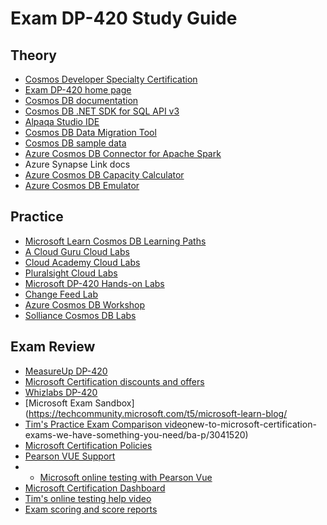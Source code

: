 # Exam DP-420 Study Guide

## Theory

- [Cosmos Developer Specialty Certification](https://docs.microsoft.com/en-us/certifications/azure-cosmos-db-developer-specialty/)
- [Exam DP-420 home page](https://docs.microsoft.com/en-us/certifications/exams/dp-420)
- [Cosmos DB documentation](https://docs.microsoft.com/en-us/azure/cosmos-db/)
- [Cosmos DB .NET SDK for SQL API v3](https://docs.microsoft.com/en-us/azure/cosmos-db/sql/sql-api-sdk-dotnet-standard)
- [Alpaqa Studio IDE](https://alpaqastudio.com/)
- [Cosmos DB Data Migration Tool](https://docs.microsoft.com/en-us/azure/cosmos-db/import-data)
- [Cosmos DB sample data](https://github.com/azure-samples/azure-cosmos-db-sample-data/tree/main/)
- [Azure Cosmos DB Connector for Apache Spark](https://github.com/Azure/azure-cosmosdb-spark)
- Azure Synapse Link docs
- [Azure Cosmos DB Capacity Calculator](https://cosmos.azure.com/capacitycalculator/)
- [Azure Cosmos DB Emulator](https://docs.microsoft.com/en-us/azure/cosmos-db/local-emulator?tabs=ssl-netstd21)

## Practice

- [Microsoft Learn Cosmos DB Learning Paths](https://docs.microsoft.com/en-us/learn/paths/get-started-azure-cosmos-db-sql-api/)
- [A Cloud Guru Cloud Labs](https://acloudguru.com/hands-on-labs)
- [Cloud Academy Cloud Labs](https://cloudacademy.com/platform/hands-on-labs-challenges-1/)
- [Pluralsight Cloud Labs](https://www.pluralsight.com/product/labs)
- [Microsoft DP-420 Hands-on Labs](https://microsoftlearning.github.io/dp-420-cosmos-db-dev/)
- [Change Feed Lab](https://docs.microsoft.com/en-us/samples/azure-samples/azure-cosmos-db-change-feed-dotnet-retail-sample/azure-cosmos-db-change-feed-dotnet-retail-sample/)
- [Azure Cosmos DB Workshop](https://azurecosmosdb.github.io/labs/)
- [Solliance Cosmos DB Labs](https://github.com/solliancenet/CosmosDB-v3-labs)

## Exam Review

- [MeasureUp DP-420](https://www.measureup.com/practice-test-dp-420-designing-implementing-cloud-applications-microsoft-azure-cosmos.html)
- [Microsoft Certification discounts and offers](https://docs.microsoft.com/en-us/certifications/deals)
- [Whizlabs DP-420](https://www.whizlabs.com/microsoft-azure-certification-dp-420/)
- [Microsoft Exam Sandbox](https://techcommunity.microsoft.com/t5/microsoft-learn-blog/
- [Tim's Practice Exam Comparison video](https://www.youtube.com/watch?v=_aH4DbpcJWA&t=2s)new-to-microsoft-certification-exams-we-have-something-you-need/ba-p/3041520)
- [Microsoft Certification Policies](https://docs.microsoft.com/en-us/certifications/certification-exam-policies)
- [Pearson VUE Support](https://home.pearsonvue.com/microsoft/contact)
- * [Microsoft online testing with Pearson Vue](https://docs.microsoft.com/en-us/learn/certifications/online-exams)
- [Microsoft Certification Dashboard](https://aka.ms/certdashboard)
- [Tim's online testing help video](https://www.youtube.com/watch?v=myf6r5nulj0&feature=youtu.be)
- [Exam scoring and score reports](https://docs.microsoft.com/en-us/learn/certifications/exam-scoring-reports)
